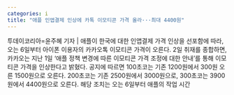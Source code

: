 ```yaml
---
categories: i
title: "애플 인앱결제 인상에 카톡 이모티콘 가격 올라···최대 4400원"
---
```

투데이코리아=윤주혜 기자 | 애플이 한국에 대한 인앱결제 가격 인상을 선포함에 따라, 오는 6일부터 아이폰 이용자의 카카오톡 이모티콘 가격이 오른다. 2일  취재를 종합하면, 카카오는 지난 1일 ‘애플 정책 변경에 따른 이모티콘 가격 조정에 대한 안내’를 통해 이모티콘 가격을 인상한다고 밝혔다. 공지에 따르면 100초코는 기존 1200원에서 300원 오른 1500원으로 오른다. 200초코는 기존 2500원에서 3000원으로, 300초코는 3900원에서 4400원으로 오른다. 해당 조치는 오는 6일부터 애플의 작업 시간